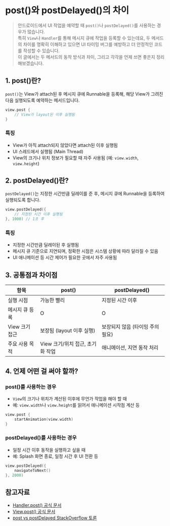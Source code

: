 # post()와 postDelayed()의 차이

> 안드로이드에서 UI 작업을 예약할 때 `post()`나 `postDelayed()`를 사용하는 경우가 많습니다.  
> 특히 `View`나 `Handler`를 통해 메시지 큐에 작업을 등록할 수 있는데요, 두 메서드의 차이를 명확히 이해하고 있으면 UI 타이밍 버그를 예방하고 더 안정적인 코드를 작성할 수 있습니다.  
> 이 글에서는 두 메서드의 동작 방식과 차이, 그리고 각각을 언제 쓰면 좋은지 정리해보겠습니다.  

## 1. post()란?

`post()`는 View가 attach된 후 메시지 큐에 Runnable을 등록해, 해당 View가 그려진 다음 실행되도록 예약하는 메서드입니다.

```kotlin
view.post {
    // View가 layout된 이후 실행됨
}
```

### 특징

* View가 아직 attach되지 않았다면 attach된 이후 실행됨
* UI 스레드에서 실행됨 (Main Thread)
* View의 크기나 위치 정보가 필요할 때 자주 사용됨 (예: `view.width`, `view.height`)

## 2. postDelayed()란?

`postDelayed()`는 지정한 시간만큼 딜레이를 준 후, 메시지 큐에 Runnable을 등록하여 실행되도록 합니다.

```kotlin
view.postDelayed({
    // 지정된 시간 이후 실행됨
}, 1000) // 1초 후
```

### 특징

* 지정한 시간만큼 딜레이된 후 실행됨
* 메시지 큐 기준으로 지연되며, 정확한 시점은 시스템 상황에 따라 달라질 수 있음
* UI 애니메이션 등 시간 제어가 필요한 곳에서 자주 사용됨

## 3. 공통점과 차이점

| 항목         | post()                | postDelayed()       |
| ---------- | --------------------- | ------------------- |
| 실행 시점      | 가능한 빨리                | 지정된 시간 이후           |
| 메시지 큐 등록   | O                     | O                   |
| View 크기 접근 | 보장됨 (layout 이후 실행)    | 보장되지 않음 (타이밍 주의 필요) |
| 주요 사용 목적   | View 크기/위치 접근, 초기화 작업 | 애니메이션, 지연 동작 처리     |

## 4. 언제 어떤 걸 써야 할까?

### post()를 사용하는 경우

* `View`의 크기나 위치가 계산된 이후에 무언가 작업을 해야 할 때
* 예: `view.width`나 `view.height`를 읽어서 애니메이션 시작점 계산 등

```kotlin
view.post {
    startAnimation(view.width)
}
```

### postDelayed()를 사용하는 경우

* 일정 시간 이후 동작을 실행하고 싶을 때
* 예: Splash 화면 종료, 일정 시간 후 UI 전환 등

```kotlin
view.postDelayed({
    navigateToNext()
}, 2000)
```

## 참고자료

* [Handler.post() 공식 문서](https://developer.android.com/reference/android/os/Handler#post%28java.lang.Runnable%29)
* [View.post() 공식 문서](https://developer.android.com/reference/android/view/View#post%28java.lang.Runnable%29)
* [post vs postDelayed StackOverflow 토론](https://stackoverflow.com/questions/3130654/difference-between-post-and-postdelayed)
